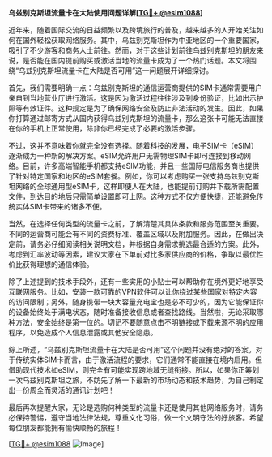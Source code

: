 **乌兹别克斯坦流量卡在大陆使用问题详解[[TG💪+ @esim1088](https://t.me/s/esim1088)]**

近年来，随着国际交流的日益频繁以及跨境旅行的普及，越来越多的人开始关注如何在国外轻松获取网络服务。其中，乌兹别克斯坦作为中亚地区的一个重要国家，吸引了不少游客和商务人士前往。然而，对于这些计划前往乌兹别克斯坦的朋友来说，是否能在国内提前购买或激活当地的流量卡成为了一个热门话题。本文将围绕“乌兹别克斯坦流量卡在大陆是否可用”这一问题展开详细探讨。

首先，我们需要明确一点：乌兹别克斯坦的通信运营商提供的SIM卡通常需要用户亲自到当地营业厅进行激活。这是因为激活过程往往涉及到身份验证，比如出示护照等有效证件。这种规定是为了确保网络安全及防止非法活动的发生。因此，如果你打算通过邮寄方式从国内获得乌兹别克斯坦的流量卡，那么这张卡可能无法直接在你的手机上正常使用，除非你已经完成了必要的激活步骤。

不过，这并不意味着你就完全没有选择。随着科技的发展，电子SIM卡（eSIM）逐渐成为一种新的解决方案。eSIM允许用户无需物理SIM卡即可连接到移动网络。目前，许多高端智能手机都支持eSIM功能，并且一些国际电信服务商也提供了针对特定国家和地区的eSIM套餐。例如，你可以考虑购买一张支持乌兹别克斯坦网络的全球通用型eSIM卡，这样即便人在大陆，也能提前订购并下载所需配置文件，到达目的地后只需简单设置即可上网。这种方式不仅方便快捷，还能避免传统实体SIM卡带来的诸多不便。

当然，在选择任何类型的流量卡之前，了解清楚其具体条款和服务范围至关重要。不同的运营商可能会有不同的资费标准、覆盖区域以及附加服务。因此，在做出决定前，请务必仔细阅读相关说明文档，并根据自身需求挑选最合适的方案。此外，考虑到汇率波动等因素，建议大家在下单前对比多家供应商的价格，争取以最优性价比获得理想的通信体验。

除了上述提到的技术手段外，还有一些实用的小贴士可以帮助你在境外更好地享受互联网服务。比如，安装一款可靠的VPN软件可以让你绕过某些国家对特定内容的访问限制；另外，随身携带一块大容量充电宝也是必不可少的，因为它能保证你的设备始终处于满电状态，随时准备接收信息或者查找路线。当然啦，无论采取哪种方法，安全始终是第一位的。切记不要随意点击不明链接或下载来源不明的应用程序，以免造成个人信息泄露或其他安全隐患。

综上所述，“乌兹别克斯坦流量卡在大陆是否可用”这个问题并没有绝对的答案。对于传统实体SIM卡而言，由于激活流程的要求，它们通常不能直接在境内启用。但借助现代技术如eSIM，则完全有可能实现跨地域无缝衔接。所以，如果你正筹划一次乌兹别克斯坦之旅，不妨先了解一下最新的市场动态和技术趋势，为自己制定出一份周全而灵活的通讯计划吧！

最后再次提醒大家，无论是选购何种类型的流量卡还是使用其他网络服务时，请务必保持警惕，遵守当地法律法规，尊重文化习俗，做一个文明守法的好旅客。希望每位朋友都能拥有愉快顺畅的旅程！

[[TG💪+ @esim1088](https://t.me/s/esim1088) ![Image](https://i.postimg.cc/4NQfJmqS/Snipaste-2025-05-13-00-14-12.png)]
